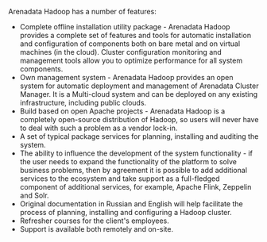 Arenadata Hadoop has a number of features:

- Complete offline installation utility package - Arenadata Hadoop provides a complete set of features and tools for automatic installation and configuration of components both on bare metal and on virtual machines (in the cloud). Cluster configuration monitoring and management tools allow you to optimize performance for all system components.
- Own management system - Arenadata Hadoop provides an open system for automatic deployment and management of Arenadata Cluster Manager. It is a Multi-cloud system and can be deployed on any existing infrastructure, including public clouds.
- Build based on open Apache projects - Arenadata Hadoop is a completely open-source distribution of Hadoop, so users will never have to deal with such a problem as a vendor lock-in.
- A set of typical package services for planning, installing and auditing the system.
- The ability to influence the development of the system functionality - if the user needs to expand the functionality of the platform to solve business problems, then by agreement it is possible to add additional services to the ecosystem and take support as a full-fledged component of additional services, for example, Apache Flink, Zeppelin and Solr.
- Original documentation in Russian and English will help facilitate the process of planning, installing and configuring a Hadoop cluster.
- Refresher courses for the client's employees.
- Support is available both remotely and on-site.
